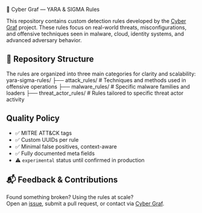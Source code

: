 🧬 Cyber Graf — YARA & SIGMA Rules

This repository contains custom detection rules developed by the [Cyber Graf](https://t.me/cyber_graf) project. 
These rules focus on real-world threats, misconfigurations, and offensive techniques seen in malware, cloud, identity systems, and advanced adversary behavior.

## 📁 Repository Structure

The rules are organized into three main categories for clarity and scalability:
yara-sigma-rules/
├── attack_rules/ # Techniques and methods used in offensive operations
├── malware_rules/ # Specific malware families and loaders
├── threat_actor_rules/ # Rules tailored to specific threat actor activity

## Quality Policy

- ✅ MITRE ATT&CK tags  
- ✅ Custom UUIDs per rule  
- ✅ Minimal false positives, context-aware  
- ✅ Fully documented meta fields  
- ⚠️ `experimental` status until confirmed in production

## 📬 Feedback & Contributions

Found something broken? Using the rules at scale?  
Open an [issue](https://github.com/Cyber-Graf/yara-sigma-rules/issues), submit a pull request, or contact via [Cyber Graf](https://t.me/cyber_graf).
